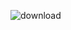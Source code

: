 ![download](https://user-images.githubusercontent.com/61268484/89886999-800a8700-db58-11ea-8570-9b8d73846608.png)

